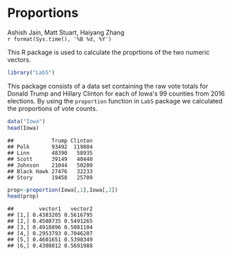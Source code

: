 # Proportions
Ashish Jain, Matt Stuart, Haiyang Zhang  
`r format(Sys.time(), '%B %d, %Y')`  



This R package is used to calculate the proprtions of the two numeric vectors.


```r
library("Lab5")
```

This package consists of a data set containing the raw vote totals for Donald Trump and Hillary Clinton for each of Iowa's 99 counties from 2016 elections. By using the `proportion` function in `Lab5` package we calculated the proportions of vote counts.

```r
data("Iowa")
head(Iowa)
```

```
##            Trump Clinton
## Polk       93492  119804
## Linn       48390   58935
## Scott      39149   40440
## Johnson    21044   50200
## Black Hawk 27476   32233
## Story      19458   25709
```

```r
prop<-proportion(Iowa[,1],Iowa[,2])
head(prop)
```

```
##        vector1   vector2
## [1,] 0.4383205 0.5616795
## [2,] 0.4508735 0.5491265
## [3,] 0.4918896 0.5081104
## [4,] 0.2953793 0.7046207
## [5,] 0.4601651 0.5398349
## [6,] 0.4308012 0.5691988
```

